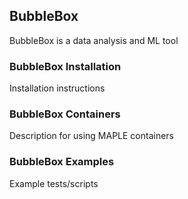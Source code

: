 ## BubbleBox
BubbleBox is a data analysis and ML tool

### BubbleBox Installation
Installation instructions

### BubbleBox Containers
Description for using MAPLE containers

### BubbleBox Examples
Example tests/scripts
